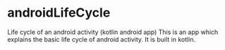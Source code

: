 # androidLifeCycle
Life cycle of an android activity (kotlin android app)
This is an app which explains the basic life cycle of android activity. It is built in kotlin.
